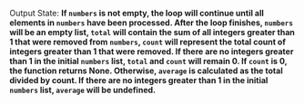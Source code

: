 Output State: **If `numbers` is not empty, the loop will continue until all elements in `numbers` have been processed. After the loop finishes, `numbers` will be an empty list, `total` will contain the sum of all integers greater than 1 that were removed from `numbers`, `count` will represent the total count of integers greater than 1 that were removed. If there are no integers greater than 1 in the initial `numbers` list, `total` and `count` will remain 0. If `count` is 0, the function returns None. Otherwise, `average` is calculated as the total divided by count. If there are no integers greater than 1 in the initial `numbers` list, `average` will be undefined.**